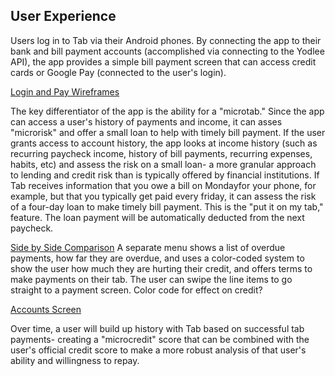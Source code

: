 ## User Experience
Users log in to Tab via their Android phones. By connecting the app to their bank and bill payment accounts
(accomplished via connecting to the Yodlee API), the app provides a simple bill payment screen that can access
credit cards or Google Pay (connected to the user's login). 

[Login and Pay Wireframes](Tab%20Wireframe_login%20and%20pay.png)

The key differentiator of the app is the ability for a "microtab." Since the app can access a user's 
history of payments and income, it can asses "microrisk" and offer a small loan to help with timely bill payment.
If the user grants access to account history, the app looks at income history (such as recurring paycheck income, history
of bill payments, recurring expenses, habits, etc) and assess the risk on a small loan- a more granular approach
to lending and credit risk than is typically offered by financial institutions. If Tab receives information that you
owe a bill on Mondayfor your phone, for example, but that you typically get paid every friday, it can assess the risk
of a four-day loan to make timely bill payment. This is the "put it on my tab," feature. The loan payment
will be automatically deducted from the next paycheck.

[Side by Side Comparison](tab%20side%20by%20side.png)
A separate menu shows a list of overdue payments, how far they are overdue, and uses a color-coded 
system to show the user how much they are hurting their credit, and offers terms to make payments on their tab. The user can swipe the line items to go straight to a payment screen. Color code for effect on credit?

[Accounts Screen](account%20screen.png)

Over time, a user will build up history with Tab based on successful tab payments- creating a "microcredit" score
that can be combined with the user's official credit score to make a more robust analysis of that user's ability
and willingness to repay.

